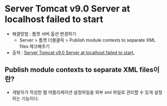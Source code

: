 # Server Tomcat v9.0 Server at localhost failed to start

- 해결방법 : 톰캣 서버 옵션 변경하기
  - Server > 톰캣 더블클릭 > Publish module contexts to separate XML files 체크해주기
- 출처 : [Server Tomcat v9.0 Server at localhost failed to start.](https://m.blog.naver.com/PostView.nhn?blogId=vivacarla&logNo=221530801892&proxyReferer=https:%2F%2Fwww.google.com%2F)

## Publish module contexts to separate XML files이란?
- 개발자가 작성한 웹 어플리케이션 설정파일을 외부 xml 파일로 관리할 수 있게 설정하는 기능이다.
